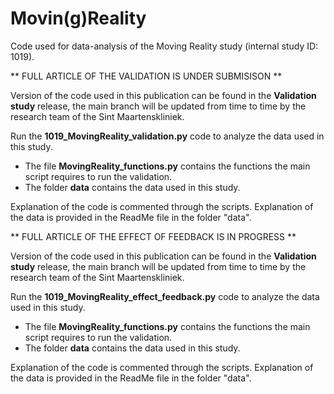 # Movin(g)Reality
Code used for data-analysis of the Moving Reality study (internal study ID: 1019).

** FULL ARTICLE OF THE VALIDATION IS UNDER SUBMISISON **

Version of the code used in this publication can be found in the **Validation study** release, the main branch will be updated from time to time by the research team of the Sint Maartenskliniek.

 
 
Run the **1019_MovingReality_validation.py** code to analyze the data used in this study.
- The file **MovingReality_functions.py** contains the functions the main script requires to run the validation.
- The folder **data** contains the data used in this study.

Explanation of the code is commented through the scripts.
Explanation of the data is provided in the ReadMe file in the folder "data".
 
 

** FULL ARTICLE OF THE EFFECT OF FEEDBACK IS IN PROGRESS **

Version of the code used in this publication can be found in the **Validation study** release, the main branch will be updated from time to time by the research team of the Sint Maartenskliniek.

 
 
Run the **1019_MovingReality_effect_feedback.py** code to analyze the data used in this study.
- The file **MovingReality_functions.py** contains the functions the main script requires to run the validation.
- The folder **data** contains the data used in this study.

Explanation of the code is commented through the scripts.
Explanation of the data is provided in the ReadMe file in the folder "data".
